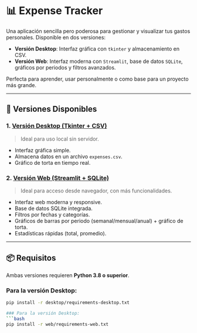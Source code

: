 # 📊 Expense Tracker

Una aplicación sencilla pero poderosa para gestionar y visualizar tus gastos personales. Disponible en dos versiones:

- **Versión Desktop**: Interfaz gráfica con `tkinter` y almacenamiento en CSV.
- **Versión Web**: Interfaz moderna con `Streamlit`, base de datos `SQLite`, gráficos por periodos y filtros avanzados.

Perfecta para aprender, usar personalmente o como base para un proyecto más grande.

---

## 🚀 Versiones Disponibles

### 1. [Versión Desktop (Tkinter + CSV)](desktop/)
> Ideal para uso local sin servidor.

- Interfaz gráfica simple.
- Almacena datos en un archivo `expenses.csv`.
- Gráfico de torta en tiempo real.

### 2. [Versión Web (Streamlit + SQLite)](web/)
> Ideal para acceso desde navegador, con más funcionalidades.

- Interfaz web moderna y responsive.
- Base de datos SQLite integrada.
- Filtros por fechas y categorías.
- Gráficos de barras por periodo (semanal/mensual/anual) + gráfico de torta.
- Estadísticas rápidas (total, promedio).

---

## 📦 Requisitos

Ambas versiones requieren **Python 3.8 o superior**.

### Para la versión Desktop:
```bash
pip install -r desktop/requirements-desktop.txt

### Para la versión Desktop:
```bash
pip install -r web/requirements-web.txt